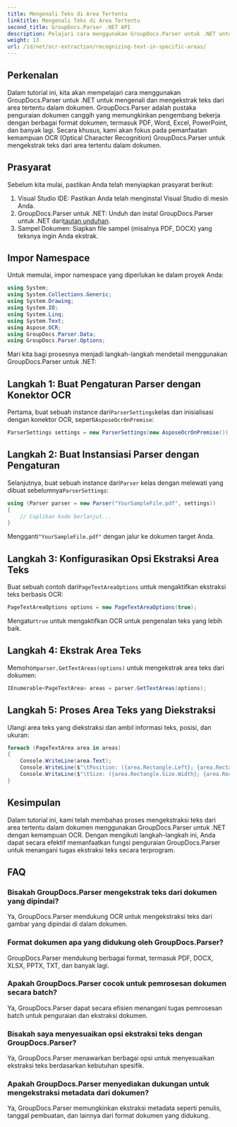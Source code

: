 ```yaml
---
title: Mengenali Teks di Area Tertentu
linktitle: Mengenali Teks di Area Tertentu
second_title: GroupDocs.Parser .NET API
description: Pelajari cara menggunakan GroupDocs.Parser untuk .NET untuk mengekstrak teks dari area tertentu dalam dokumen dengan kemampuan OCR.
weight: 13
url: /id/net/ocr-extraction/recognizing-text-in-specific-areas/
---
```

## Perkenalan
Dalam tutorial ini, kita akan mempelajari cara menggunakan GroupDocs.Parser untuk .NET untuk mengenali dan mengekstrak teks dari area tertentu dalam dokumen. GroupDocs.Parser adalah pustaka penguraian dokumen canggih yang memungkinkan pengembang bekerja dengan berbagai format dokumen, termasuk PDF, Word, Excel, PowerPoint, dan banyak lagi. Secara khusus, kami akan fokus pada pemanfaatan kemampuan OCR (Optical Character Recognition) GroupDocs.Parser untuk mengekstrak teks dari area tertentu dalam dokumen.
## Prasyarat
Sebelum kita mulai, pastikan Anda telah menyiapkan prasyarat berikut:
1. Visual Studio IDE: Pastikan Anda telah menginstal Visual Studio di mesin Anda.
2.  GroupDocs.Parser untuk .NET: Unduh dan instal GroupDocs.Parser untuk .NET dari[tautan unduhan](https://releases.groupdocs.com/parser/net/).
3. Sampel Dokumen: Siapkan file sampel (misalnya PDF, DOCX) yang teksnya ingin Anda ekstrak.

## Impor Namespace
Untuk memulai, impor namespace yang diperlukan ke dalam proyek Anda:
```csharp
using System;
using System.Collections.Generic;
using System.Drawing;
using System.IO;
using System.Linq;
using System.Text;
using Aspose.OCR;
using GroupDocs.Parser.Data;
using GroupDocs.Parser.Options;
```

Mari kita bagi prosesnya menjadi langkah-langkah mendetail menggunakan GroupDocs.Parser untuk .NET:
## Langkah 1: Buat Pengaturan Parser dengan Konektor OCR
 Pertama, buat sebuah instance dari`ParserSettings`kelas dan inisialisasi dengan konektor OCR, seperti`AsposeOcrOnPremise`:
```csharp
ParserSettings settings = new ParserSettings(new AsposeOcrOnPremise());
```
## Langkah 2: Buat Instansiasi Parser dengan Pengaturan
 Selanjutnya, buat sebuah instance dari`Parser` kelas dengan melewati yang dibuat sebelumnya`ParserSettings`:
```csharp
using (Parser parser = new Parser("YourSampleFile.pdf", settings))
{
    // Cuplikan kode berlanjut...
}
```
 Mengganti`"YourSampleFile.pdf"` dengan jalur ke dokumen target Anda.
## Langkah 3: Konfigurasikan Opsi Ekstraksi Area Teks
 Buat sebuah contoh dari`PageTextAreaOptions` untuk mengaktifkan ekstraksi teks berbasis OCR:
```csharp
PageTextAreaOptions options = new PageTextAreaOptions(true);
```
 Mengatur`true` untuk mengaktifkan OCR untuk pengenalan teks yang lebih baik.
## Langkah 4: Ekstrak Area Teks
 Memohon`parser.GetTextAreas(options)` untuk mengekstrak area teks dari dokumen:
```csharp
IEnumerable<PageTextArea> areas = parser.GetTextAreas(options);
```
## Langkah 5: Proses Area Teks yang Diekstraksi
Ulangi area teks yang diekstraksi dan ambil informasi teks, posisi, dan ukuran:
```csharp
foreach (PageTextArea area in areas)
{
    Console.WriteLine(area.Text);
    Console.WriteLine($"\tPosition: ({area.Rectangle.Left}; {area.Rectangle.Top})");
    Console.WriteLine($"\tSize: ({area.Rectangle.Size.Width}; {area.Rectangle.Size.Height})");
}
```

## Kesimpulan
Dalam tutorial ini, kami telah membahas proses mengekstraksi teks dari area tertentu dalam dokumen menggunakan GroupDocs.Parser untuk .NET dengan kemampuan OCR. Dengan mengikuti langkah-langkah ini, Anda dapat secara efektif memanfaatkan fungsi penguraian GroupDocs.Parser untuk menangani tugas ekstraksi teks secara terprogram.

## FAQ
### Bisakah GroupDocs.Parser mengekstrak teks dari dokumen yang dipindai?
Ya, GroupDocs.Parser mendukung OCR untuk mengekstraksi teks dari gambar yang dipindai di dalam dokumen.
### Format dokumen apa yang didukung oleh GroupDocs.Parser?
GroupDocs.Parser mendukung berbagai format, termasuk PDF, DOCX, XLSX, PPTX, TXT, dan banyak lagi.
### Apakah GroupDocs.Parser cocok untuk pemrosesan dokumen secara batch?
Ya, GroupDocs.Parser dapat secara efisien menangani tugas pemrosesan batch untuk penguraian dan ekstraksi dokumen.
### Bisakah saya menyesuaikan opsi ekstraksi teks dengan GroupDocs.Parser?
Ya, GroupDocs.Parser menawarkan berbagai opsi untuk menyesuaikan ekstraksi teks berdasarkan kebutuhan spesifik.
### Apakah GroupDocs.Parser menyediakan dukungan untuk mengekstraksi metadata dari dokumen?
Ya, GroupDocs.Parser memungkinkan ekstraksi metadata seperti penulis, tanggal pembuatan, dan lainnya dari format dokumen yang didukung.